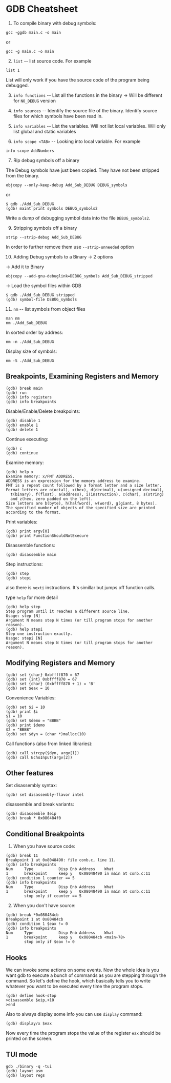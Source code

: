 # GDB Cheatsheet

1) To compile binary with debug symbols:

```
gcc -ggdb main.c -o main
```

or

```
gcc -g main.c -o main
```

2) `list` -- list source code. For example

```
list 1
```

List will only work if you have the source code of the program being 
debugged.


3) `info functions` -- List all the functions in the binary -> Will be 
different for `NO_DEBUG` version

4) `info sources` --  Identify the source file of the binary.
Identify source files for which symbols have been read in.

5) `info variables` -- List the variables. Will not list local 
variables. Will only list global and static variables

6) `info scope <TAB>` -- Looking into local variable. For example

```
info scope AddNumbers
```

7) Rip debug symbols off a binary
 
The Debug symbols have just been copied. They have not been stripped 
from the binary. 

```
objcopy --only-keep-debug Add_Sub_DEBUG DEBUG_symbols
```

or


```
$ gdb ./Add_Sub_DEBUG
(gdb) maint print symbols DEBUG_symbols2
```

Write a dump of debugging symbol data into the file `DEBUG_symbols2`.

9) Stripping symbols off a binary

```
strip --strip-debug Add_Sub_DEBUG
```

In order to further remove them use `--strip-unneeded` option

10) Adding Debug symbols to a Binary -> 2 options

-> Add it to Binary

```
objcopy --add-gnu-debuglink=DEBUG_symbols Add_Sub_DEBUG_stripped
```

-> Load the symbol files within GDB

```
$ gdb ./Add_Sub_DEBUG_stripped
(gdb) symbol-file DEBUG_symbols
```

11) `nm` -- list symbols from object files

```
man nm
nm ./Add_Sub_DEBUG
```

In sorted order by address:

```
nm -n ./Add_Sub_DEBUG
```

Display size of symbols:

```
nm -S ./Add_Sub_DEBUG
```

## Breakpoints, Examining Registers and Memory

```
(gdb) break main
(gdb) run
(gdb) info registers
(gdb) info breakpoints
```

Disable/Enable/Delete breakpoints:

```
(gdb) disable 1
(gdb) enable 1
(gdb) delete 1
```

Continue executing:

```
(gdb) c
(gdb) continue
```

Examine memory:

```
(gdb) help x
Examine memory: x/FMT ADDRESS.
ADDRESS is an expression for the memory address to examine.
FMT is a repeat count followed by a format letter and a size letter.
Format letters are o(octal), x(hex), d(decimal), u(unsigned decimal),
  t(binary), f(float), a(address), i(instruction), c(char), s(string)
  and z(hex, zero padded on the left).
Size letters are b(byte), h(halfword), w(word), g(giant, 8 bytes).
The specified number of objects of the specified size are printed
according to the format.
```

Print variables:

```
(gdb) print argv[0]
(gdb) print FunctionShouldNotExecure
```

Disassemble functions:

```
(gdb) disassemble main
```

Step instructions:

```
(gdb) step
(gdb) stepi
```

also there is `nexti` instructions. It's simillar but
jumps off function calls.

type `help` for more detail

```
(gdb) help step
Step program until it reaches a different source line.
Usage: step [N]
Argument N means step N times (or till program stops for another reason).
(gdb) help stepi
Step one instruction exactly.
Usage: stepi [N]
Argument N means step N times (or till program stops for another reason).
```

## Modifying Registers and Memory

```
(gdb) set {char} 0xbffff870 = 67
(gdb) set {int} 0xbffff870 = 67
(gdb) set {char} (0xbffff870 + 1) = 'B'
(gdb) set $eax = 10
```

Convenience Variables:

```
(gdb) set $i = 10
(gdb) print $i
$1 = 10
(gdb) set $demo = "BBBB"
(gdb) print $demo
$2 = "BBBB"
(gdb) set $dyn = (char *)malloc(10)
```

Call functions (also from linked libraries):

```
(gdb) call strcpy($dyn, argv[1])
(gdb) call EchoInput(argv[2])
```

## Other features

Set disassembly syntax:

```
(gdb) set disassembly-flavor intel
```

disassemble and break variants:

```
(gdb) disassemble $eip
(gdb) break * 0x080484f0
```

## Conditional Breakpoints

1) When you have source code:

```
(gdb) break 11
Breakpoint 1 at 0x8048490: file conb.c, line 11.
(gdb) info breakpoints
Num     Type           Disp Enb Address    What
1       breakpoint     keep y   0x08048490 in main at conb.c:11
(gdb) condition 1 counter == 5
(gdb) info breakpoints
Num     Type           Disp Enb Address    What
1       breakpoint     keep y   0x08048490 in main at conb.c:11
        stop only if counter == 5
```

2) When you don't have source:

```
(gdb) break *0x080484cb
Breakpoint 1 at 0x80484cb
(gdb) condition 1 $eax != 0
(gdb) info breakpoints
Num     Type           Disp Enb Address    What
1       breakpoint     keep y   0x080484cb <main+78>
        stop only if $eax != 0
```

## Hooks

We can invoke some actions on some events.
Now the whole idea is you want gdb to execute a bunch of commands as 
you are stepping through the command. So let's define the hook, which 
basically tells you to write whatever you want to be executed every 
time the program stops.

```
(gdb) define hook-stop
>disassemble $eip,+10
>end
```

Also to always display some info you can use `display` command:

```
(gdb) display/x $eax
```

Now every time the program stops the value of the register `eax` 
should be printed on the screen.

## TUI mode

```
gdb ./binary -q -tui
(gdb) layout asm
(gdb) layout regs
```



